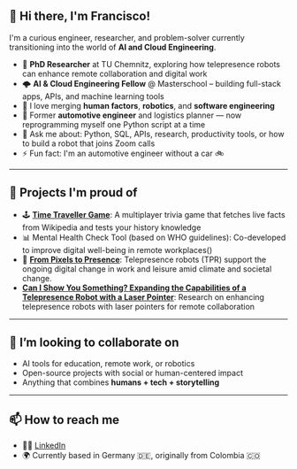 ## 👋 Hi there, I'm Francisco!

I'm a curious engineer, researcher, and problem-solver currently transitioning into the world of **AI and Cloud Engineering**.

- 🧠 **PhD Researcher** at TU Chemnitz, exploring how telepresence robots can enhance remote collaboration and digital work  
- 🌩️ **AI & Cloud Engineering Fellow** @ Masterschool – building full-stack apps, APIs, and machine learning tools  
- 🤖 I love merging **human factors**, **robotics**, and **software engineering**  
- 🔧 Former **automotive engineer** and logistics planner — now reprogramming myself one Python script at a time  
- 💬 Ask me about: Python, SQL, APIs, research, productivity tools, or how to build a robot that joins Zoom calls  
- ⚡ Fun fact: I'm an automotive engineer without a car 🚲  

---

## 🚀 Projects I'm proud of

- 🕹️ [**Time Traveller Game**](https://github.com/yourusername/time-traveller-game): A multiplayer trivia game that fetches live facts from Wikipedia and tests your history knowledge  
- 📊 Mental Health Check Tool (based on WHO guidelines): Co-developed to improve digital well-being in remote workplaces()  
- 📡 [**From Pixels to Presence**](https://industry-science.com/en/articles/from-pixels-to-presence): Telepresence robots (TPR) support the ongoing digital change in work and leisure amid climate and societal change. 
- [**Can I Show You Something? Expanding the Capabilities of a Telepresence Robot with a Laser Pointer**](https://link.springer.com/chapter/10.1007/978-3-031-92980-9_16): Research on  enhancing telepresence robots with laser pointers for remote collaboration

---

## 🤝 I’m looking to collaborate on

- AI tools for education, remote work, or robotics  
- Open-source projects with social or human-centered impact  
- Anything that combines **humans + tech + storytelling**

---

## 📫 How to reach me

- 🧑‍💼 [LinkedIn](https://www.linkedin.com/in/francisco-hernandez-col-ger/)  
- 🌍 Currently based in Germany 🇩🇪, originally from Colombia 🇨🇴  

